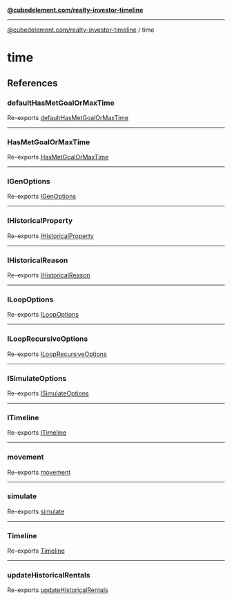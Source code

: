 [**@cubedelement.com/realty-investor-timeline**](../index.md)

---

[@cubedelement.com/realty-investor-timeline](../modules.md) / time

# time

## References

### defaultHasMetGoalOrMaxTime

Re-exports [defaultHasMetGoalOrMaxTime](default-has-met-goal-or-max-time/functions/defaultHasMetGoalOrMaxTime.md)

---

### HasMetGoalOrMaxTime

Re-exports [HasMetGoalOrMaxTime](has-met-goal-or-max-time/type-aliases/HasMetGoalOrMaxTime.md)

---

### IGenOptions

Re-exports [IGenOptions](simulate/interfaces/IGenOptions.md)

---

### IHistoricalProperty

Re-exports [IHistoricalProperty](i-historical-property/interfaces/IHistoricalProperty.md)

---

### IHistoricalReason

Re-exports [IHistoricalReason](i-historical-reason/interfaces/IHistoricalReason.md)

---

### ILoopOptions

Re-exports [ILoopOptions](i-loop-options/interfaces/ILoopOptions.md)

---

### ILoopRecursiveOptions

Re-exports [ILoopRecursiveOptions](i-loop-recursive-options/interfaces/ILoopRecursiveOptions.md)

---

### ISimulateOptions

Re-exports [ISimulateOptions](simulate/interfaces/ISimulateOptions.md)

---

### ITimeline

Re-exports [ITimeline](timeline/interfaces/ITimeline.md)

---

### movement

Re-exports [movement](movement/functions/movement.md)

---

### simulate

Re-exports [simulate](simulate/functions/simulate.md)

---

### Timeline

Re-exports [Timeline](timeline/classes/Timeline.md)

---

### updateHistoricalRentals

Re-exports [updateHistoricalRentals](update-historical-rentals/functions/updateHistoricalRentals.md)
